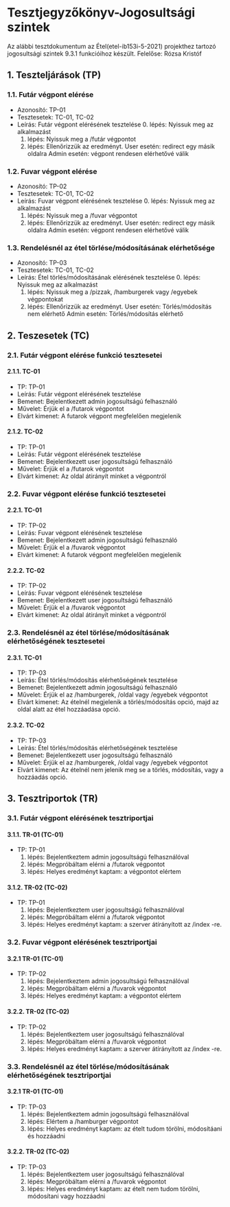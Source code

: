 # Tesztjegyzőkönyv-Jogosultsági szintek

Az alábbi tesztdokumentum az Étel(etel-ib153i-5-2021) projekthez tartozó jogosultsági szintek 9.3.1 funkcióihoz készült. Felelőse: Rózsa Kristóf 

## 1. Teszteljárások (TP)

### 1.1. Futár végpont elérése
- Azonosító: TP-01
- Tesztesetek: TC-01, TC-02
- Leírás: Futár végpont elérésének tesztelése
    0. lépés: Nyissuk meg az alkalmazást
    1. lépés: Nyissuk meg a /futár végpontot
    2. lépés: Ellenőrizzük az eredményt.
    User esetén: redirect egy másik oldalra
    Admin esetén: végpont rendesen elérhetővé válik

### 1.2. Fuvar végpont elérése
- Azonosító: TP-02
- Tesztesetek: TC-01, TC-02
- Leírás: Fuvar végpont elérésének tesztelése
    0. lépés: Nyissuk meg az alkalmazást
    1. lépés: Nyissuk meg a /fuvar végpontot
    2. lépés: Ellenőrizzük az eredményt.
    User esetén: redirect egy másik oldalra
    Admin esetén: végpont rendesen elérhetővé válik

### 1.3. Rendelésnél az étel törlése/módosításának elérhetősége
- Azonosító: TP-03
- Tesztesetek: TC-01, TC-02
- Leírás: Étel törlés/módosításának elérésének tesztelése
    0. lépés: Nyissuk meg az alkalmazást
    1. lépés: Nyissuk meg a /pizzak, /hamburgerek vagy /egyebek végpontokat
    2. lépés: Ellenőrizzük az eredményt.
    User esetén: Törlés/módosítás nem elérhető
    Admin esetén: Törlés/módosítás elérhető

## 2. Teszesetek (TC)

### 2.1. Futár végpont elérése funkció tesztesetei

#### 2.1.1. TC-01
- TP: TP-01
- Leírás: Futár végpont elérésének tesztelése 
- Bemenet: Bejelentkezett admin jogosultságú felhasználó
- Művelet: Érjük el a /futarok végpontot
- Elvárt kimenet: A futarok végpont megfelelően megjelenik

#### 2.1.2. TC-02
- TP: TP-01
- Leírás: Futár végpont elérésének tesztelése 
- Bemenet: Bejelentkezett user jogosultságú felhasználó
- Művelet: Érjük el a /futarok végpontot
- Elvárt kimenet: Az oldal átirányít minket a végpontról

### 2.2. Fuvar végpont elérése funkció tesztesetei

#### 2.2.1. TC-01
- TP: TP-02
- Leírás: Fuvar végpont elérésének tesztelése 
- Bemenet: Bejelentkezett admin jogosultságú felhasználó
- Művelet: Érjük el a /fuvarok végpontot
- Elvárt kimenet: A futarok végpont megfelelően megjelenik

#### 2.2.2. TC-02
- TP: TP-02
- Leírás: Fuvar végpont elérésének tesztelése 
- Bemenet: Bejelentkezett user jogosultságú felhasználó
- Művelet: Érjük el a /fuvarok végpontot
- Elvárt kimenet: Az oldal átirányít minket a végpontról


### 2.3. Rendelésnél az étel törlése/módosításának elérhetőségének tesztesetei

#### 2.3.1. TC-01
- TP: TP-03
- Leírás: Étel törlés/módosítás elérhetőségének tesztelése 
- Bemenet: Bejelentkezett admin jogosultságú felhasználó
- Művelet: Érjük el az /hamburgerek, /oldal vagy /egyebek végpontot
- Elvárt kimenet: Az ételnél megjelenik a törlés/módosítás opció, majd az oldal alatt az étel hozzáadása opció.

#### 2.3.2. TC-02
- TP: TP-03
- Leírás: Étel törlés/módosítás elérhetőségének tesztelése
- Bemenet: Bejelentkezett user jogosultságú felhasználó
- Művelet: Érjük el az /hamburgerek, /oldal vagy /egyebek végpontot
- Elvárt kimenet: Az ételnél nem jelenik meg se a törlés, módosítás, vagy a hozzáadás opció.


## 3. Tesztriportok (TR)

### 3.1. Futár végpont elérésének tesztriportjai

#### 3.1.1. TR-01 (TC-01)
- TP: TP-01
    1. lépés: Bejelentkeztem admin jogosultságú felhasználóval
    2. lépés: Megpróbáltam elérni a /futarok végpontot
    3. lépés: Helyes eredményt kaptam: a végpontot elértem

#### 3.1.2. TR-02 (TC-02)
- TP: TP-01
    1. lépés: Bejelentkeztem user jogosultságú felhasználóval
    2. lépés: Megpróbáltam elérni a /futarok végpontot
    3. lépés: Helyes eredményt kaptam: a szerver átírányított az /index -re.


### 3.2. Fuvar végpont elérésének tesztriportjai

#### 3.2.1 TR-01 (TC-01)
- TP: TP-02
    1. lépés: Bejelentkeztem admin jogosultságú felhasználóval
    2. lépés: Megpróbáltam elérni a /fuvarok végpontot
    3. lépés: Helyes eredményt kaptam: a végpontot elértem

#### 3.2.2. TR-02 (TC-02)
- TP: TP-02
    1. lépés: Bejelentkeztem user jogosultságú felhasználóval
    2. lépés: Megpróbáltam elérni a /fuvarok végpontot
    3. lépés: Helyes eredményt kaptam: a szerver átírányított az /index -re.


### 3.3. Rendelésnél az étel törlése/módosításának elérhetőségének tesztriportjai

#### 3.2.1 TR-01 (TC-01)
- TP: TP-03
    1. lépés: Bejelentkeztem admin jogosultságú felhasználóval
    2. lépés: Elértem a /hamburger végpontot
    3. lépés: Helyes eredményt kaptam: az ételt tudom törölni, módosítáani és hozzáadni

#### 3.2.2. TR-02 (TC-02)
- TP: TP-03
    1. lépés: Bejelentkeztem user jogosultságú felhasználóval
    2. lépés: Megpróbáltam elérni a /fuvarok végpontot
    3. lépés: Helyes eredményt kaptam: az ételt nem tudom törölni, módosítani vagy hozzáadni


